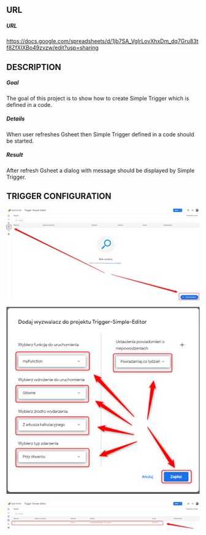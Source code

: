 URL
---

##### URL
https://docs.google.com/spreadsheets/d/1jb7SA_VgIrLovXhxDm_dq7Gru83tf8ZfXIXBo49zvzw/edit?usp=sharing


DESCRIPTION
-----------

##### Goal
The goal of this project is to show how to create Simple Trigger which is defined in a code.

##### Details
When user refreshes Gsheet then Simple Trigger defined in a code should be started.

##### Result 
After refresh Gsheet a dialog with message should be displayed by Simple Trigger.


TRIGGER CONFIGURATION
---------------------

![My Image](image-01.png)

![My Image](image-02.png)

![My Image](image-03.png)